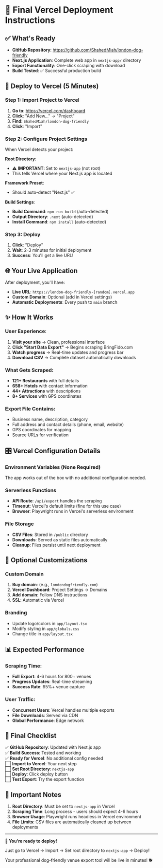 # 🚀 Final Vercel Deployment Instructions

## ✅ What's Ready
- **GitHub Repository**: https://github.com/ShahedMiah/london-dog-friendly
- **Next.js Application**: Complete web app in `nextjs-app/` directory
- **Export Functionality**: One-click scraping with download
- **Build Tested**: ✅ Successful production build

## 🎯 Deploy to Vercel (5 Minutes)

### Step 1: Import Project to Vercel
1. **Go to**: https://vercel.com/dashboard
2. **Click**: "Add New..." → "Project"
3. **Find**: `ShahedMiah/london-dog-friendly`
4. **Click**: "Import"

### Step 2: Configure Project Settings
When Vercel detects your project:

**Root Directory**: 
- ⚠️ **IMPORTANT**: Set to `nextjs-app` (not root)
- This tells Vercel where your Next.js app is located

**Framework Preset**: 
- Should auto-detect "Next.js" ✅

**Build Settings**: 
- **Build Command**: `npm run build` (auto-detected)
- **Output Directory**: `.next` (auto-detected)
- **Install Command**: `npm install` (auto-detected)

### Step 3: Deploy
1. **Click**: "Deploy"
2. **Wait**: 2-3 minutes for initial deployment
3. **Success**: You'll get a live URL!

## 🌐 Your Live Application

After deployment, you'll have:
- **Live URL**: `https://london-dog-friendly-[random].vercel.app`
- **Custom Domain**: Optional (add in Vercel settings)
- **Automatic Deployments**: Every push to `main` branch

## ✨ How It Works

### User Experience:
1. **Visit your site** → Clean, professional interface
2. **Click "Start Data Export"** → Begins scraping BringFido.com
3. **Watch progress** → Real-time updates and progress bar
4. **Download CSV** → Complete dataset automatically downloads

### What Gets Scraped:
- **121+ Restaurants** with full details
- **658+ Hotels** with contact information
- **44+ Attractions** with descriptions
- **8+ Services** with GPS coordinates

### Export File Contains:
- Business name, description, category
- Full address and contact details (phone, email, website)
- GPS coordinates for mapping
- Source URLs for verification

## 🎛️ Vercel Configuration Details

### Environment Variables (None Required)
The app works out of the box with no additional configuration needed.

### Serverless Functions
- **API Route**: `/api/export` handles the scraping
- **Timeout**: Vercel's default limits (fine for this use case)
- **Browser**: Playwright runs in Vercel's serverless environment

### File Storage
- **CSV Files**: Stored in `/public` directory
- **Downloads**: Served as static files automatically
- **Cleanup**: Files persist until next deployment

## 🔧 Optional Customizations

### Custom Domain
1. **Buy domain**: (e.g., `londondogfriendly.com`)
2. **Vercel Dashboard**: Project Settings → Domains
3. **Add domain**: Follow DNS instructions
4. **SSL**: Automatic via Vercel

### Branding
- Update logo/colors in `app/layout.tsx`
- Modify styling in `app/globals.css`
- Change title in `app/layout.tsx`

## 📊 Expected Performance

### Scraping Time:
- **Full Export**: 4-6 hours for 800+ venues
- **Progress Updates**: Real-time streaming
- **Success Rate**: 95%+ venue capture

### User Traffic:
- **Concurrent Users**: Vercel handles multiple exports
- **File Downloads**: Served via CDN
- **Global Performance**: Edge network

## 🎯 Final Checklist

✅ **GitHub Repository**: Updated with Next.js app  
✅ **Build Success**: Tested and working  
✅ **Ready for Vercel**: No additional config needed  
⬜ **Import to Vercel**: Your next step  
⬜ **Set Root Directory**: `nextjs-app`  
⬜ **Deploy**: Click deploy button  
⬜ **Test Export**: Try the export function  

## 🚨 Important Notes

1. **Root Directory**: Must be set to `nextjs-app` in Vercel
2. **Scraping Time**: Long process - users should expect 4-6 hours
3. **Browser Usage**: Playwright runs headless in Vercel environment
4. **File Limits**: CSV files are automatically cleaned up between deployments

---

**🎉 You're ready to deploy!** 

Just go to Vercel → Import → Set root directory to `nextjs-app` → Deploy!

Your professional dog-friendly venue export tool will be live in minutes! 🐕